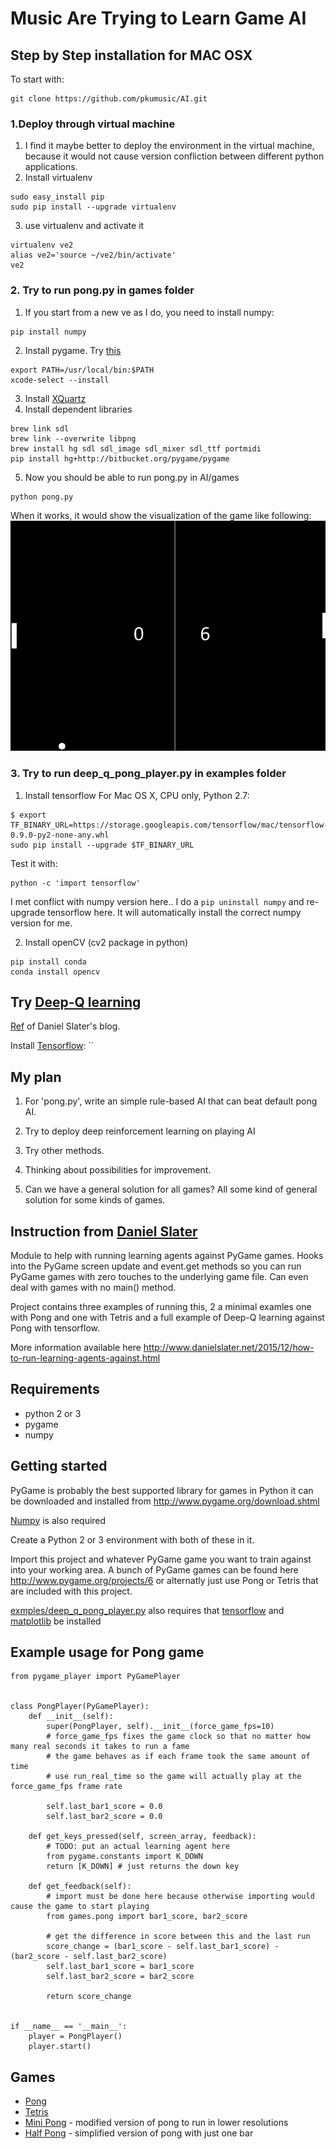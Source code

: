 # Music Are Trying to Learn Game AI
## Step by Step installation for MAC OSX
To start with:
```
git clone https://github.com/pkumusic/AI.git
```
### 1.Deploy through virtual machine
1. I find it maybe better to deploy the environment in the virtual machine, because it would not cause version confliction between different python applications.
2. Install virtualenv
```
sudo easy_install pip
sudo pip install --upgrade virtualenv
```
3. use virtualenv and activate it
```
virtualenv ve2
alias ve2='source ~/ve2/bin/activate'
ve2
```
### 2. Try to run pong.py in games folder
1. If you start from a new ve as I do, you need to install numpy:
```
pip install numpy
```
2. Install pygame.
Try [this](http://pygame.org/wiki/macintosh)
```
export PATH=/usr/local/bin:$PATH
xcode-select --install
```
3. Install [XQuartz](http://xquartz.macosforge.org/landing/)
4. Install dependent libraries
```
brew link sdl
brew link --overwrite libpng
brew install hg sdl sdl_image sdl_mixer sdl_ttf portmidi
pip install hg+http://bitbucket.org/pygame/pygame
```
5. Now you should be able to run pong.py in AI/games
```
python pong.py
```
When it works, it would show the visualization of the game like following: ![](pics/pong.png)

### 3. Try to run deep_q_pong_player.py in examples folder
1. Install tensorflow
For Mac OS X, CPU only, Python 2.7:
```
$ export TF_BINARY_URL=https://storage.googleapis.com/tensorflow/mac/tensorflow-0.9.0-py2-none-any.whl
sudo pip install --upgrade $TF_BINARY_URL
```
Test it with:
```
python -c 'import tensorflow'
```
I met conflict with numpy version here.. I do a `pip uninstall numpy` and re-upgrade tensorflow here. It will automatically install the correct numpy version for me.

2. Install openCV (cv2 package in python)
```
pip install conda
conda install opencv
```


## Try [Deep-Q learning](https://www.cs.toronto.edu/~vmnih/docs/dqn.pdf)

[Ref](http://www.danielslater.net/2016/03/deep-q-learning-pong-with-tensorflow.html) of Daniel Slater's blog.

Install [Tensorflow](https://www.tensorflow.org/versions/r0.7/get_started/os_setup.html#pip-installation): ``




## My plan
1. For 'pong.py', write an simple rule-based AI that can beat default pong AI.

2. Try to deploy deep reinforcement learning on playing AI

3. Try other methods.

4. Thinking about possibilities for improvement.

5. Can we have a general solution for all games? All some kind of general solution for some kinds of games.


## Instruction from [Daniel Slater](https://github.com/DanielSlater/PyGamePlayer)
Module to help with running learning agents against PyGame games. Hooks into the PyGame screen update and event.get methods so you can run PyGame games with zero touches to the underlying game file. Can even deal with games with no main() method.

Project contains three examples of running this, 2 a minimal examles one with Pong and one with Tetris and a full example of Deep-Q learning against Pong with tensorflow.

More information available here http://www.danielslater.net/2015/12/how-to-run-learning-agents-against.html

Requirements
----------
- python 2 or 3
- pygame
- numpy

Getting started
-----------
PyGame is probably the best supported library for games in Python it can be downloaded and installed from http://www.pygame.org/download.shtml

[Numpy](http://www.scipy.org/scipylib/download.html) is also required

Create a Python 2 or 3 environment with both of these in it.

Import this project and whatever PyGame game you want to train against into your working area. A bunch of PyGame games can be found here http://www.pygame.org/projects/6 or alternatly just use Pong or Tetris that are included with this project.

[exmples/deep_q_pong_player.py](https://github.com/DanielSlater/PyGamePlayer/blob/master/examples/deep_q_pong_player.py) also requires that [tensorflow](https://www.tensorflow.org/versions/r0.8/get_started/os_setup.html) and [matplotlib](http://matplotlib.org/users/installing.html) be installed

Example usage for Pong game
-----------
```
from pygame_player import PyGamePlayer


class PongPlayer(PyGamePlayer):
    def __init__(self):
        super(PongPlayer, self).__init__(force_game_fps=10) 
        # force_game_fps fixes the game clock so that no matter how many real seconds it takes to run a fame 
        # the game behaves as if each frame took the same amount of time
        # use run_real_time so the game will actually play at the force_game_fps frame rate
        
        self.last_bar1_score = 0.0
        self.last_bar2_score = 0.0

    def get_keys_pressed(self, screen_array, feedback):
        # TODO: put an actual learning agent here
        from pygame.constants import K_DOWN
        return [K_DOWN] # just returns the down key

    def get_feedback(self):
        # import must be done here because otherwise importing would cause the game to start playing
        from games.pong import bar1_score, bar2_score

        # get the difference in score between this and the last run
        score_change = (bar1_score - self.last_bar1_score) - (bar2_score - self.last_bar2_score)
        self.last_bar1_score = bar1_score
        self.last_bar2_score = bar2_score

        return score_change


if __name__ == '__main__':
    player = PongPlayer()
    player.start()
```

Games
--------
- [Pong](https://github.com/DanielSlater/PyGamePlayer/blob/master/games/pong.py)
- [Tetris](https://github.com/DanielSlater/PyGamePlayer/blob/master/games/tetris.py)
- [Mini Pong](https://github.com/DanielSlater/PyGamePlayer/blob/master/games/mini_pong.py) - modified version of pong to run in lower resolutions
- [Half Pong](https://github.com/DanielSlater/PyGamePlayer/blob/master/games/half_pong.py) - simplified version of pong with just one bar 